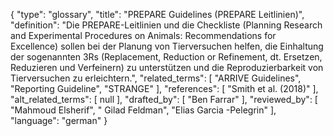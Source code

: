 {
    "type": "glossary",
    "title": "PREPARE Guidelines (PREPARE Leitlinien)",
    "definition": "Die PREPARE-Leitlinien und die Checkliste (Planning Research and Experimental Procedures on Animals: Recommendations for Excellence) sollen bei der Planung von Tierversuchen helfen, die Einhaltung der sogenannten 3Rs (Replacement, Reduction or Refinement, dt. Ersetzen, Reduzieren und Verfeinern) zu unterstützen und die Reproduzierbarkeit von Tierversuchen zu erleichtern.",
    "related_terms": [
        "ARRIVE Guidelines",
        "Reporting Guideline",
        "STRANGE"
    ],
    "references": [
        "Smith et al. (2018)"
    ],
    "alt_related_terms": [
        null
    ],
    "drafted_by": [
        "Ben Farrar"
    ],
    "reviewed_by": [
        "Mahmoud Elsherif",
        " Gilad Feldman",
        "Elias Garcia -Pelegrin"
    ],
    "language": "german"
}

